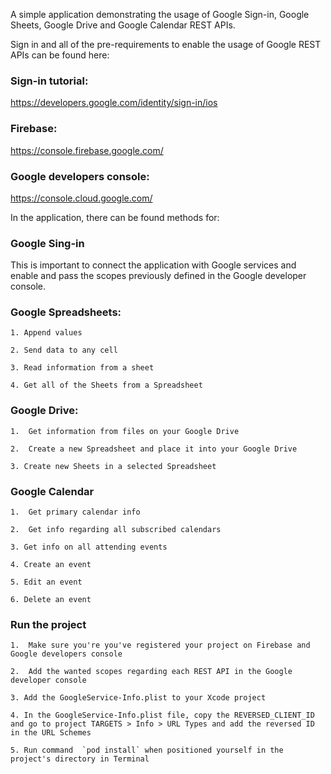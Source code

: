 A simple application demonstrating the usage of Google Sign-in, Google Sheets, Google Drive and Google Calendar REST APIs.

Sign in and all of the pre-requirements to enable the usage of Google REST APIs can be found here:

### Sign-in tutorial:
https://developers.google.com/identity/sign-in/ios

### Firebase:
https://console.firebase.google.com/

### Google developers console:
https://console.cloud.google.com/

In the application, there can be found methods for:

### Google Sing-in

This is important to connect the application with Google services and enable and pass the scopes previously defined in the Google developer console.

### Google Spreadsheets:

    1. Append values

    2. Send data to any cell

    3. Read information from a sheet

    4. Get all of the Sheets from a Spreadsheet

### Google Drive:

    1.  Get information from files on your Google Drive

    2.  Create a new Spreadsheet and place it into your Google Drive

    3. Create new Sheets in a selected Spreadsheet
    
### Google Calendar

    1.  Get primary calendar info

    2.  Get info regarding all subscribed calendars

    3. Get info on all attending events
    
    4. Create an event
    
    5. Edit an event
    
    6. Delete an event

### Run the project 

    1.  Make sure you're you've registered your project on Firebase and Google developers console

    2.  Add the wanted scopes regarding each REST API in the Google developer console

    3. Add the GoogleService-Info.plist to your Xcode project
    
    4. In the GoogleService-Info.plist file, copy the REVERSED_CLIENT_ID and go to project TARGETS > Info > URL Types and add the reversed ID in the URL Schemes
    
    5. Run command  `pod install` when positioned yourself in the project's directory in Terminal
